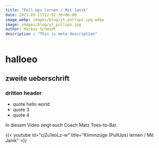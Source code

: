 ```yaml
---
title: "Pull Ups lernen / Mit Janik"
date: 2021-03-11T12:52:36+06:00
image_webp: images/blog/yt_pullups.jpg.webp
image: images/blog/yt_pullups.jpg
author: Markus Schmidt
description : "This is meta description"
---
```


# halloeo

## zweite ueberschrift

### dritten header

- quote hello world
- quote 3
- quote 4

In diesem Video zeigt euch Coach Matz Toes-to-Bar.

{{< youtube id="cj2u1eoLz-w" title="Klimmzüge (PullUps) lernen / Mit Janik" >}}
